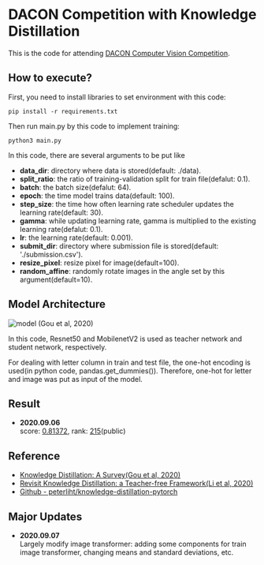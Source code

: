 # DACON Competition with Knowledge Distillation

This is the code for attending [DACON Computer Vision Competition](https://dacon.io/competitions/official/235626/overview/).

## How to execute?

First, you need to install libraries to set environment with this code:

    pip install -r requirements.txt

Then run main.py by this code to implement training:

    python3 main.py

In this code, there are several arguments to be put like
  - **data_dir**: directory where data is stored(default: ./data).
  - **split_ratio**: the ratio of training-validation split for train file(defalut: 0.1).
  - **batch**: the batch size(defalut: 64).
  - **epoch**: the time model trains data(default: 100).
  - **step_size**: the time how often learning rate scheduler updates the learning rate(default: 30).
  - **gamma**: while updating learning rate, gamma is multiplied to the existing learning rate(defalut: 0.1).
  - **lr**: the learning rate(default: 0.001).
  - **submit_dir**: directory where submission file is stored(default: './submission.csv').
  - **resize_pixel**: resize pixel for image(default=100).
  - **random_affine**: randomly rotate images in the angle set by this argument(default=10).

## Model Architecture
![model](https://user-images.githubusercontent.com/51365760/92325154-3fccf480-f083-11ea-82ab-8304af084212.JPG)
(Gou et al, 2020)

In this code, Resnet50 and MobilenetV2 is used as teacher network and student network, respectively.

For dealing with letter column in train and test file, the one-hot encoding is used(in python code, pandas.get_dummies()).
Therefore, one-hot for letter and image was put as input of the model.

## Result
- **2020.09.06**  
score: <u>0.81372</u>,  rank: <u>215</u>(public)

## Reference
  - [Knowledge Distillation: A Survey(Gou et al, 2020)](https://arxiv.org/abs/2006.05525)
  - [Revisit Knowledge Distillation: a Teacher-free Framework(Li et al, 2020)](https://arxiv.org/abs/1909.11723)
  - [Github - peterliht/knowledge-distillation-pytorch](https://github.com/peterliht/knowledge-distillation-pytorch)

## Major Updates
- **2020.09.07**  
Largely modify image transformer: adding some components for train image transformer, changing means and standard deviations, etc.
